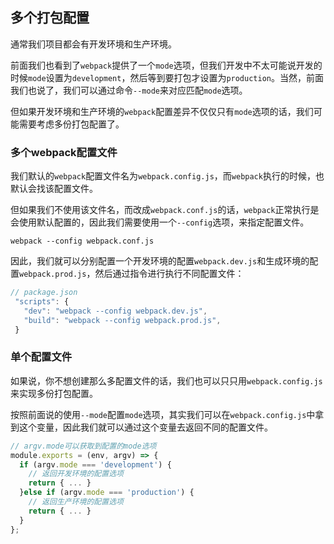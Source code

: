 ## 多个打包配置

通常我们项目都会有开发环境和生产环境。

前面我们也看到了`webpack`提供了一个`mode`选项，但我们开发中不太可能说开发的时候`mode`设置为`development`，然后等到要打包才设置为`production`。当然，前面我们也说了，我们可以通过命令`--mode`来对应匹配`mode`选项。

但如果开发环境和生产环境的`webpack`配置差异不仅仅只有`mode`选项的话，我们可能需要考虑多份打包配置了。

### 多个webpack配置文件

我们默认的`webpack`配置文件名为`webpack.config.js`，而`webpack`执行的时候，也默认会找该配置文件。

但如果我们不使用该文件名，而改成`webpack.conf.js`的话，`webpack`正常执行是会使用默认配置的，因此我们需要使用一个`--config`选项，来指定配置文件。

```shell
webpack --config webpack.conf.js
```

因此，我们就可以分别配置一个开发环境的配置`webpack.dev.js`和生成环境的配置`webpack.prod.js`，然后通过指令进行执行不同配置文件：

```javascript
// package.json
 "scripts": {
   "dev": "webpack --config webpack.dev.js",
   "build": "webpack --config webpack.prod.js",
 }

```

### 单个配置文件

如果说，你不想创建那么多配置文件的话，我们也可以只只用`webpack.config.js`来实现多份打包配置。

按照前面说的使用`--mode`配置`mode`选项，其实我们可以在`webpack.config.js`中拿到这个变量，因此我们就可以通过这个变量去返回不同的配置文件。

```javascript
// argv.mode可以获取到配置的mode选项
module.exports = (env, argv) => {
  if (argv.mode === 'development') {
    // 返回开发环境的配置选项
    return { ... }
  }else if (argv.mode === 'production') {
    // 返回生产环境的配置选项
    return { ... }
  }
};
```

